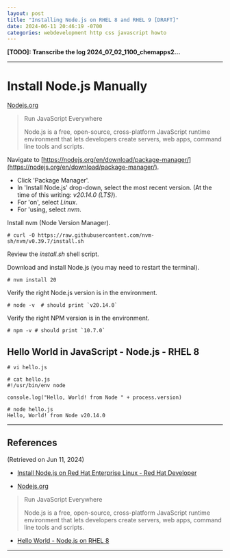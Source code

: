 ```yaml
---
layout: post
title: "Installing Node.js on RHEL 8 and RHEL 9 [DRAFT]"
date: 2024-06-11 20:46:19 -0700 
categories: webdevelopment http css javascript howto
---
```


**[TODO]: Transcribe the log 2024_07_02_1100_chemapps2...**

----

# Install Node.js Manually

[Nodejs.org](https://nodejs.org/)
> Run JavaScript Everywhere
>
> Node.js is a free, open-source, cross-platform JavaScript runtime environment that lets developers create servers, web apps, command line tools and scripts.

Navigate to
[https://nodejs.org/en/download/package-manager/](https://nodejs.org/en/download/package-manager/).

* Click 'Package Manager'.
* In 'Install Node.js' drop-down, select the most recent version.
(At the time of this writing: *v20.14.0 (LTS)*).
* For 'on', select *Linux*.
* For 'using, select *nvm*.


Install nvm (Node Version Manager).

```
# curl -O https://raw.githubusercontent.com/nvm-sh/nvm/v0.39.7/install.sh
```

Review the *install.sh* shell script.


Download and install Node.js (you may need to restart the terminal).

```
# nvm install 20
```


Verify the right Node.js version is in the environment.

```
# node -v  # should print `v20.14.0`
```

Verify the right NPM version is in the environment.

```
# npm -v # should print `10.7.0`
```

## Hello World in JavaScript - Node.js - RHEL 8


```
# vi hello.js
```

```
# cat hello.js 
#!/usr/bin/env node 

console.log("Hello, World! from Node " + process.version)
```

```
# node hello.js 
Hello, World! from Node v20.14.0
```
----

## References
(Retrieved on Jun 11, 2024)

* [Install Node.js on Red Hat Enterprise Linux - Red Hat Developer](https://developers.redhat.com/hello-world/nodejs)

* [Nodejs.org](https://nodejs.org/)
> Run JavaScript Everywhere
>
> Node.js is a free, open-source, cross-platform JavaScript runtime environment that lets developers create servers, web apps, command line tools and scripts.

* [Hello World - Node.js on RHEL 8](https://developers.redhat.com/rhel8/hw/nodejs) 

----


